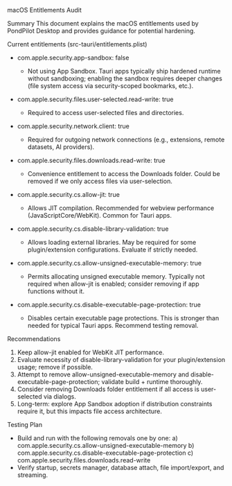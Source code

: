 macOS Entitlements Audit

Summary
This document explains the macOS entitlements used by PondPilot Desktop and provides guidance for potential hardening.

Current entitlements (src-tauri/entitlements.plist)
- com.apple.security.app-sandbox: false
  - Not using App Sandbox. Tauri apps typically ship hardened runtime without sandboxing; enabling the sandbox requires deeper changes (file system access via security-scoped bookmarks, etc.).

- com.apple.security.files.user-selected.read-write: true
  - Required to access user-selected files and directories.

- com.apple.security.network.client: true
  - Required for outgoing network connections (e.g., extensions, remote datasets, AI providers).

- com.apple.security.files.downloads.read-write: true
  - Convenience entitlement to access the Downloads folder. Could be removed if we only access files via user-selection.

- com.apple.security.cs.allow-jit: true
  - Allows JIT compilation. Recommended for webview performance (JavaScriptCore/WebKit). Common for Tauri apps.

- com.apple.security.cs.disable-library-validation: true
  - Allows loading external libraries. May be required for some plugin/extension configurations. Evaluate if strictly needed.

- com.apple.security.cs.allow-unsigned-executable-memory: true
  - Permits allocating unsigned executable memory. Typically not required when allow-jit is enabled; consider removing if app functions without it.

- com.apple.security.cs.disable-executable-page-protection: true
  - Disables certain executable page protections. This is stronger than needed for typical Tauri apps. Recommend testing removal.

Recommendations
1) Keep allow-jit enabled for WebKit JIT performance.
2) Evaluate necessity of disable-library-validation for your plugin/extension usage; remove if possible.
3) Attempt to remove allow-unsigned-executable-memory and disable-executable-page-protection; validate build + runtime thoroughly.
4) Consider removing Downloads folder entitlement if all access is user-selected via dialogs.
5) Long-term: explore App Sandbox adoption if distribution constraints require it, but this impacts file access architecture.

Testing Plan
- Build and run with the following removals one by one:
  a) com.apple.security.cs.allow-unsigned-executable-memory
  b) com.apple.security.cs.disable-executable-page-protection
  c) com.apple.security.files.downloads.read-write
- Verify startup, secrets manager, database attach, file import/export, and streaming.

